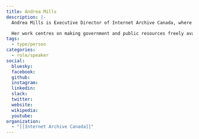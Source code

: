 ```yaml
---
title: Andrea Mills
description: |-
  Andrea Mills is Executive Director of Internet Archive Canada, where she leverages extensive experience in digital preservation to lead large-scale digitization projects across academic libraries, archives, and government institutions, with a focus on building a comprehensive Canadian digital library and ensuring equitable access to Canadian heritage.

  Her work centres on making government and public resources freely available in accessible formats, supporting long-term preservation and sustainable digital access for future generations.
tags:
  - type/person
categories:
  - role/speaker
social:
  bluesky: 
  facebook: 
  github: 
  instagram: 
  linkedin: 
  slack: 
  twitter: 
  website: 
  wikipedia: 
  youtube: 
organization:
  - "[[Internet Archive Canada]]"
---
```

